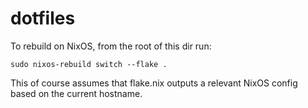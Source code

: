 # dotfiles

To rebuild on NixOS, from the root of this dir run:
```
sudo nixos-rebuild switch --flake .
```

This of course assumes that flake.nix outputs a relevant NixOS config based on the current hostname.

